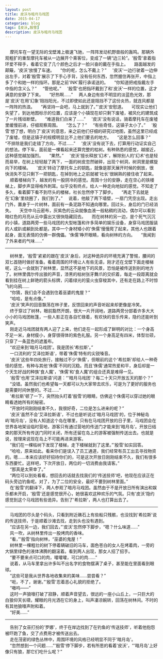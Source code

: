 ```yaml
---
layout: post
title: 皮沃与暗月马戏团
date: 2015-04-17
categories: blog
tags: [皮沃,殷雪]
description: 皮沃与暗月马戏团
---
```

<title>皮沃与暗月马戏团 - 猫球社长</title>
<br>
&nbsp; &nbsp; 摩托车在一望无际的戈壁滩上极速飞驰，一阵阵发动机野兽般的轰鸣。那辆外观粗犷的重型摩托车被从一边展开个乘客位，变成了一辆“边三轮”。'殷雪'拿着指环爱不释手，看着它变了几个颜色之后才一脸兴奋的戴在手指上。  
&nbsp; &nbsp; 路面越发的颠簸，'皮沃'放慢了车速。  
&nbsp; &nbsp; “你的呢，怎么不戴上？”  
&nbsp; &nbsp; '皮沃'一边行驶着一边伸出左手，对着'殷雪'展示了下手心手背，没有任何东西，忽然握住再张开，中指上多了个和她一样的指环。那是之前'INK'履行承诺送的。  
&nbsp; &nbsp; “你知道把戒指戴左手中指的含义么？”  
&nbsp; &nbsp; “管他呢。”  
&nbsp; &nbsp; '殷雪'也把指环戴到了和'皮沃'一样的位置，这才满意的安静了下来。  
&nbsp; &nbsp; “好热啊……”  
&nbsp; &nbsp; 两人身边有些不明显的淡蓝色光效，那是'皮沃'在用'幻象'阻挡阳光，不过即使如此还是阻挡不了这份炎热，就连风都是一阵阵的热浪。  
&nbsp; &nbsp; “再坚持一会吧，马上就到了。”'皮沃'安慰道。  
&nbsp; &nbsp; 可现实让他们失望了，到达地图标示的位置，应该是个小镇现在却只剩下废墟，被风化的建筑成了一片残垣断壁。  
&nbsp; &nbsp; “难道我们白来了……”  
&nbsp; &nbsp; '皮沃'没有说话，骑着摩托车在废墟里缓慢前进，仔细观察周围。  
&nbsp; &nbsp; “怎么了？”  
&nbsp; &nbsp; “有些奇怪，这镇子太小了。”  
&nbsp; &nbsp; '殷雪'想了想，明白了'皮沃'的意思，来之前他们仔细的研究过地图，虽然这里已经成了废墟，但是这镇子的规模明显比不上他们要去的地方。  
&nbsp; &nbsp; “这是怎么回事？”  
&nbsp; &nbsp; “不排除是我们走错了方向，不过……”  
&nbsp; &nbsp; '皮沃'没有说下去，打算用行动证实自己的想法。停下车，面前是一棵看起来还算完整的枯树。有种熟悉的感觉，越接近，这种感觉越加强烈。  
&nbsp; &nbsp; “果然。”  
&nbsp; &nbsp; '皮沃'擅长释放'幻术'，解除别人的'幻术'也是轻而易举，在树上轻轻敲了两下，一面的树皮忽然破碎，出现个树洞，树洞里是螺旋向下的楼梯。  
&nbsp; &nbsp; '皮沃'转动了摩托车上的钥匙，就像是那天展开时候的倒放，很快消失不见只剩下一把钥匙，在掉到地上之前就被'社长'很娴熟的接住收了起来。  
&nbsp; &nbsp; 顺着楼梯向下，越发的有一股阴冷的感觉。周围十分的安静，走在空心的铁楼梯上，脚步声显得格外刺耳。似乎没有终点，给人一种走向地狱的感觉。不知走了多久，看着脚下看不到尽头的楼梯，社长忽然停下了脚步。  
&nbsp; &nbsp; “再走下去就是在'幻象'里绕圈了，我们到了。”  
&nbsp; &nbsp; 说着，他敲了两下墙壁，一扇门凭空出现。走出门外，置身于一片树林，面前有一条泥路不知通向哪里。回过头，身后的门已经消失。  
&nbsp; &nbsp; 天空中乌云密布，灰紫色的云朵就像血液一般粘稠的流动，偶尔可以看到暗红色的月亮从云中露出又很快隐藏回去。  
&nbsp; &nbsp; 而在树林的另一边，是个死气沉沉的小镇，道路两旁一些马戏团的大型帐篷和许多简单的娱乐设备，身穿马戏团服装的人或趴或躺到处都是。其中一个身材矮小的'侏儒'慢慢爬了起来，其他人也跟着起身，面无表情的仿佛一群傀儡。'侏儒'睁开眼睛，看向树林的方向。  
&nbsp; &nbsp; “我闻到了外来者的气味……”  

----------

&nbsp; &nbsp; 树林里，'殷雪'紧紧的跟在'皮沃'身后，对这种诡异的环境充满了警惕，腰间的双匕首随时做好准备。看着周围的环境让人有些无语，刚才还在戈壁下面走楼梯呢，这么一会就到了树林里，显然这不是地下的风景，恐怕是被传送到别的地方了。树林里偶尔传出狼的声音，漆黑的枯树张牙舞爪的交织着，每走一段距离就会看到挂在树上鲜艳的箭头标牌，闪着绿光的萤火虫穿梭其中，还有走在路上不时惊飞的乌鸦……  
&nbsp; &nbsp; “你猜，我们会不会遇到住着巫婆的鬼屋？”  
&nbsp; &nbsp; “哈哈，是有点像。”  
&nbsp; &nbsp; '皮沃'笑声的回音飘荡在林子里，反馈回来的声音听起来却更像是冷笑。  
&nbsp; &nbsp; 终于穿过了树林，眼前豁然开朗，很大一片开阔地，道路两旁分部着许多大大小小的马戏团帐篷，一些人影正在各自忙碌着，有欢快的音乐传来，隐约还能听到笑声。  
&nbsp; &nbsp; 刚走近马戏团就有两人迎了上来，他们走在一起形成了鲜明的对比：一个身高不足一米，身材瘦小，身穿很得体的紫色礼服。另一个身高足有四米，体型壮硕，只穿了一条蓝色的遮羞布。  
&nbsp; &nbsp; “欢迎来到'暗月马戏团'。我是团长'希拉斯'。”  
&nbsp; &nbsp; 一口流利的'艾泽拉斯语'，带着'侏儒'特有的尖锐嗓音。  
&nbsp; &nbsp; '皮沃'这些年四处旅行，接触过不少'侏儒'，但眼前的这个'希拉斯'却给人一种奇怪的感觉，有种与其他'侏儒'不同的沉稳。而且'侏儒'通常热爱和平，身后却是一个天生好战的种族'食人魔'，'侏儒'和'食人魔'的组合还真是难得一见。  
&nbsp; &nbsp; '殷雪'也用'艾泽拉斯语'问道：“'暗月马戏团'？每二十天只开放五天的那个？”  
&nbsp; &nbsp; “没错。虽然我们也希望每一天都可以为大家带去欢乐，可是为了更好的服务也是需要时间休整的。不过……”  
&nbsp; &nbsp; '希拉斯'顿了一下，突然抬头盯着'殷雪'的眼睛，仿佛这个侏儒可以穿过她的眼睛看透她所有的秘密。  
&nbsp; &nbsp; “开放时间刚刚结束不久，我很好奇，二位是怎么进来的呢？”  
&nbsp; &nbsp; '皮沃'虽然不会'艾泽拉斯语'，不过也是听说过'暗月马戏团'的，位于神秘岛屿'暗月岛'，没有人知道这个岛在哪里，只有在马戏团开放的日子里，马戏团会在世界各地架设临时营地，游客只有通过营地的传送门才能来到'暗月岛'。开放日结束的那天所有传送门同时关闭，所有还留在岛上的游客被强制传送出去。也就是说，按理来说现在岛上不可能再进来游客。  
&nbsp; &nbsp; “我们在一棵枯树下发现了楼梯，走下楼梯就到了这里。”'殷雪'如实回答。  
&nbsp; &nbsp; “哈哈，原来如此。看来你们是误入了员工通道，我们经常有员工出去寻找物资的。嗯……本来应该好好招待你们的，可是这次开放日刚刚结束不久，我们有很多东西要忙。这样吧，下次开放日，两位的一切消费由我请客。”  
&nbsp; &nbsp; “那真是太荣幸了。”  
&nbsp; &nbsp; “两位可以到处看看，想回去的话就去找我们的'传送技师'吧，他现在应该正在码头旁边钓鱼呢。对了，为了二位的安全，最好不要到树林里面。”  
&nbsp; &nbsp; 在'殷雪'的翻译下，两人参观了暗月马戏团。虽然由于不是开放日所有演出和娱乐都未开启，'殷雪'还是感觉很开心，她很喜欢这种欢乐的气氛。只有'皮沃'隐约感觉到这个马戏团有些诡异。告别了'希拉斯'，两人也打算出去了。  

----------

&nbsp; &nbsp; 马戏团的尽头是个码头，只看到附近礁石上有些船只残骸，也没找到'希拉斯'说的传送技师，于是顺着沙滩去找，走到头也没有遇到。  
&nbsp; &nbsp; “应该在另一边，我们回去，”'皮沃'忽然停下脚步，“嗯？什么味道……”  
&nbsp; &nbsp; 风一吹，从树林里传出一股烤肉的香味。  
&nbsp; &nbsp; “看，”'殷雪'指向树林，“巫婆的鬼屋！”  
&nbsp; &nbsp; 树林里一棵粗壮的树下停着辆破旧的马车，面色苍白的女人在烤着肉，一旁的大锅里绿色的液体沸腾的翻滚着。看到两人出现，那女人招了招手。  
&nbsp; &nbsp; “要不要来点可口的肉，嚯嚯嚯，可口的肉……”  
&nbsp; &nbsp; 说着，从马车里拿出许多叫不出名字的食物摆满了桌子，甚至能在里面看到眼球。  
&nbsp; &nbsp; “这些可是我从世界各地收集来的美味……尝尝看？”  
&nbsp; &nbsp; “呃，不了，谢谢。”'殷雪'忍着恶心礼貌的拒绝了。  
&nbsp; &nbsp; “嗷呜——”  
&nbsp; &nbsp; 这时一声狼嚎打破了寂静，顺着声音望去，很远的一座小山丘上，一只巨大的白狼仰天长啸，耀眼的月光洒在它的身上，叫声凄凉婉转，回荡在树林间。不时的有其他狼嚎声附和着。  
&nbsp; &nbsp; “好美……”  

----------

&nbsp; &nbsp; 告别了女巫打扮的'罗娜'，终于在岸边找到了在钓鱼的'传送技师'，听着他抱怨被吓跑了鱼，交了点费用才被传送出去。  
&nbsp; &nbsp; 走在茂密的绿色丛林中，周围环境的风格已经明显不同于'暗月岛'。  
&nbsp; &nbsp; “忽然想到一个问题……”'殷雪'停下脚步，若有所思的看着'皮沃'，“'暗月岛'上好像只有狼，那它们吃什么呢？”  